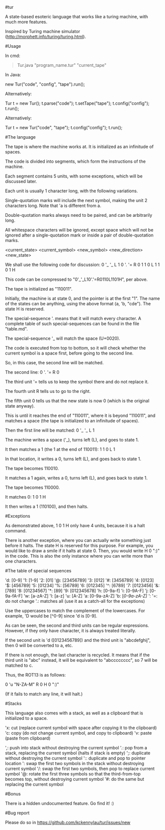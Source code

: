 #tur

A state-based esoteric language that works like a turing machine, with much more features.

Inspired by Turing machine simulator (http://morphett.info/turing/turing.html).


#Usage

In cmd:

> Tur.java "program_name.tur" "current_tape"

In Java:

new Tur("code", "config", "tape").run();

Alternatively:

Tur t = new Tur();
t.parse("code");
t.setTape("tape");
t.config("config");
t.run();

Alternatively:

Tur t = new Tur("code", "tape");
t.config("config");
t.run();

#The language

The tape is where the machine works at. It is initialized as an infinitude of spaces.

The code is divided into segments, which form the instructions of the machine.

Each segment contains 5 units, with some exceptions, which will be discussed later.

Each unit is usually 1 character long, with the following variations.

Single-quotation marks will include the next symbol, making the unit 2 characters long. Note that 'a is different from a.

Double-quotation marks always need to be paired, and can be arbitrarily long.

All whitespace characters will be ignored, except space which will not be ignored after a single-quotation mark or inside a pair of double-quotation marks.

<current_state> <current_symbol> <new_symbol> <new_direction> <new_state>

We shall use the following code for discussion:
0 '_ '_ L 1
0 '. '= R 0
1 1 0 L 1
1 0 1 H

This code can be compressed to "0'_'_L10'.'=R0110L1101H", per above.

The tape is initialized as "110011".

Initially, the machine is at state 0, and the pointer is at the first "1". The name of the states can be anything, using the above format (a, 'b, "cde"). The state H is reserved.

The special-sequence '. means that it will match every character. A complete table of such special-sequences can be found in the file "table.md".

The special-sequence '_ will match the space (U+0020).

The code is executed from top to bottom, so it will check whether the current symbol is a space first, before going to the second line.

So, in this case, the second line will be matched.

The second line: 0 '. '= R 0

The third unit '= tells us to keep the symbol there and do not replace it.

The fourth unit R tells us to go to the right.

The fifth unit 0 tells us that the new state is now 0 (which is the original state anyway).

This is until it reaches the end of "110011", where it is beyond "110011", and matches a space (the tape is initialized to an infinitude of spaces).

Then the first line will be matched: 0 '_ '_ L 1

The machine writes a space ('_), turns left (L), and goes to state 1.

It then matches a 1 (the 1 at the end of 110011): 1 1 0 L 1

In that location, it writes a 0, turns left (L), and goes back to state 1.

The tape becomes 110010.

It matches a 1 again, writes a 0, turns left (L), and goes back to state 1.

The tape becomes 110000.

It matches 0: 1 0 1 H

It then writes a 1 (110100), and then halts.

#Exceptions

As demonstrated above, 1 0 1 H only have 4 units, because it is a halt command.

There is another exception, where you can actually write something just before it halts. The state H is reserved for this purpose. For example, you would like to draw a smile if it halts at state 0. Then, you would write H 0 ":)" in the code. This is also the only instance where you can write more than one characters.

#The table of special sequences

'd: [0-9]
'1: [1-9]
'2: [01]
'@: [23456789]
'3: [012]
'#: [3456789]
'4: [0123]
'$: [456789]
'5: [01234]
'%: [56789]
'6: [012345]
'^: [6789]
'7: [0123456]
'&: [789]
'8: [01234567]
'*: [89]
'9: [012345678]
'h: [0-9a-f]
'i: [0-9A-F]
'j: [0-9a-fA-F]
'w: [a-zA-Z]
'l: [a-z]
'u: [A-Z]
'a: [0-9a-zA-Z]
'b: [_0-9a-zA-Z]
'_: <space>
'=: do not change
'.: matches all (use it as a catch-all for the exceptions)

Use the uppercases to match the complement of the lowercases. For example, 'D would be [^0-9] since 'd is [0-9].

As can be seen, the second and third units can be regular expressions. However, if they only have character, it is always treated literally.

If the second unit is 'd ([0123456789]) and the third unit is "abcdefghij", then 0 will be converted to a, etc.

If there is not enough, the last character is recycled. It means that if the third unit is "abc" instead, it will be equivalent to "abcccccccc", so 7 will be matched to c.

Thus, the ROT13 is as follows:

0 'u "N-ZA-M" R 0
H 0 ":)"

(If it fails to match any line, it will halt.)

#Stacks

This language also comes with a stack, as well as a clipboard that is initialized to a space.

'x: cut (replace current symbol with space after copying it to the clipboard)
'c: copy (do not change current symbol, and copy to clipboard)
'v: paste (paste from clipboard)

',: push into stack without destroying the current symbol
'.: pop from a stack, replacing the current symbol (halts if stack is empty)
';: duplicate without destroying the current symbol
':: duplicate and pop to pointer location
'\: swap the first two symbols in the stack without destroying current symbol
'/: swap the first two symbols, then pop to replace current symbol
'@: rotate the first three symbols so that the third-from-top becomes top, without destroying current symbol
'#: do the same but replacing the current symbol

#Bonus

There is a hidden undocumented feature. Go find it! :)

#Bug report

Please do so in https://github.com/kckennylau/tur/issues/new